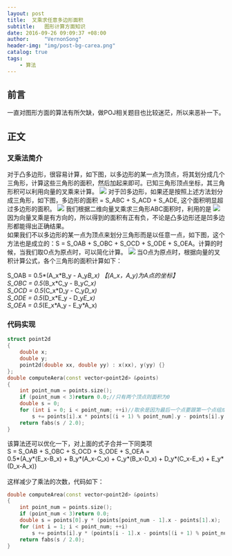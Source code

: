 ```yaml
---
layout: post
title:  叉乘求任意多边形面积
subtitle:   图形计算方面知识
date: 2016-09-26 09:09:37 +08:00
author:     "VernonSong"
header-img: "img/post-bg-carea.png"
catalog: true
tags:
    - 算法
---
```

## 前言
一直对图形方面的算法有所欠缺，做POJ相关题目也比较迷茫，所以来恶补一下。

## 正文

### 叉乘法简介
对于凸多边形，很容易计算，如下图，以多边形的某一点为顶点，将其划分成几个三角形，计算这些三角形的面积，然后加起来即可。已知三角形顶点坐标，其三角形积可以利用向量的叉乘来计算。
![](/img/in-post/post-STL/post-cross-area1.png)
对于凹多边形，如果还是按照上述方法划分成三角形，如下图，多边形的面积 = S_ABC + S_ACD + S_ADE, 这个面积明显超过多边形的面积。
![](/img/in-post/post-STL/post-cross-area2.png)
我们根据二维向量叉乘求三角形ABC面积时，利用的是
![](/img/in-post/post-STL/post-cross-area3.png)
因为向量叉乘是有方向的，所以得到的面积有正有负，不论是凸多边形还是凹多边形都能得出正确结果。
<br>如果我们不以多边形的某一点为顶点来划分三角形而是以任意一点，如下图，这个方法也是成立的：S = S_OAB + S_OBC + S_OCD + S_ODE + S_OEA。计算的时候，当我们取O点为原点时，可以简化计算。
![](/img/in-post/post-STL/post-cross-area4.png)
当O点为原点时，根据向量的叉积计算公式，各个三角形的面积计算如下：
 
S_OAB = 0.5*(A_x\*B_y - A_y*B_x)   【(A_x，A_y)为A点的坐标】
<br>S_OBC = 0.5*(B_x\*C_y - B_y*C_x)
<br>S_OCD = 0.5*(C_x\*D_y - C_y*D_x)
<br>S_ODE = 0.5*(D_x\*E_y - D_y*E_x)
<br>S_OEA = 0.5*(E_x\*A_y - E_y*A_x)

### 代码实现


```cpp
struct point2d
{
	double x;
	double y;
	point2d(double xx, double yy) : x(xx), y(yy) {}
};
double computeAera(const vector<point2d> &points)
{
	int point_num = points.size();
	if (point_num < 3)return 0.0;//只有两个顶点则面积为0
	double s = 0;
	for (int i = 0; i < point_num; ++i)//取余是因为最后一个点要跟第一个点组成三角形
		s += points[i].x * points[(i + 1) % point_num].y - points[i].y * points[(i + 1) % point_num].x;
	return fabs(s / 2.0);
}
```
该算法还可以优化一下，对上面的式子合并一下同类项
<br>S = S_OAB + S_OBC + S_OCD + S_ODE + S_OEA =
<br>0.5*(A_y*(E_x-B_x) + B_y*(A_x-C_x) + C_y*(B_x-D_x) + D_y*(C_x-E_x) + E_y*(D_x-A_x))
 <br>
<br>这样减少了乘法的次数，代码如下：

```cpp
double computeArea(const vector<point2d> &points)
{
	int point_num = points.size();
	if (point_num < 3)return 0.0;
	double s = points[0].y * (points[point_num - 1].x - points[1].x);
	for (int i = 1; i < point_num; ++i)
		s += points[i].y * (points[i - 1].x - points[(i + 1) % point_num].x);
	return fabs(s / 2.0);
}
```